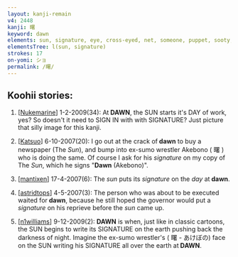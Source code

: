 ```yaml
---
layout: kanji-remain
v4: 2448
kanji: 曙
keyword: dawn
elements: sun, signature, eye, cross-eyed, net, someone, puppet, sooty, old man, sun, day
elementsTree: l(sun, signature)
strokes: 17
on-yomi: ショ
permalink: /曙/
---
```


## Koohii stories: 

1) [<a href="http://kanji.koohii.com/profile/Nukemarine">Nukemarine</a>] 1-2-2009(34): At<strong> DAWN</strong>, the SUN starts it&#039;s DAY of work, yes? So doesn&#039;t it need to SIGN IN with with SIGNATURE? Just picture that silly image for this kanji.

2) [<a href="http://kanji.koohii.com/profile/Katsuo">Katsuo</a>] 6-10-2007(20): I go out at the crack of<strong> dawn</strong> to buy a newspaper (The <em>Sun</em>), and bump into ex-sumo wrestler Akebono ( 曙 ) who is doing the same. Of course I ask for his <em>signature</em> on my copy of The <em>Sun</em>, which he signs &quot;<strong>Dawn</strong> (Akebono)&quot;.

3) [<a href="http://kanji.koohii.com/profile/mantixen">mantixen</a>] 17-4-2007(6): The <em>sun</em> puts its <em>signature</em> on the <em>day</em> at<strong> dawn</strong>.

4) [<a href="http://kanji.koohii.com/profile/astridtops">astridtops</a>] 4-5-2007(3): The person who was about to be executed waited for<strong> dawn</strong>, because he still hoped the governor would put a <em>signature</em> on his reprieve before the <em>sun</em> came up.

5) [<a href="http://kanji.koohii.com/profile/n1williams">n1williams</a>] 9-12-2009(2): <strong>DAWN</strong> is when, just like in classic cartoons, the SUN begins to write its SIGNATURE on the earth pushing back the darkness of night. Imagine the ex-sumo wrestler&#039;s ( 曙 - あけぼの) face on the SUN writing his SIGNATURE all over the earth at<strong> DAWN</strong>.

